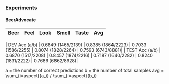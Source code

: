 ### Experiments
#### BeerAdvocate
|        Beer        |        Feel        |        Look        |        Smell        |        Taste        | Avg |
|  ---------------  |  ---------------  |  ---------------  |  ---------------  |  ---------------  |  ---  |

|   DEV Acc (a/b)   | 0.6849 (1465/2139) | 0.8385 (1864/2223) | 0.7033 (1586/2255) | 0.8074 (1828/2264) | 0.7593 (6743/8881)|
|   TEST Acc (a/b)  | 0.6870 (1517/2208) | 0.8457 (1874/2216) | 0.7187 (1640/2282) | 0.8240 (1831/2222) | 0.7686 (6862/8928)|

a = the number of correct predictions
b = the number of total samples
avg = \sum_{i=aspect}{a_i} / \sum_{i=aspect}{b_i}
